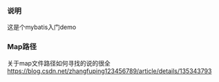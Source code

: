 ### 说明
这是个mybatis入门demo

### Map路径
关于map文件路径如何寻找的说的很全
https://blog.csdn.net/zhangfuping123456789/article/details/135343793